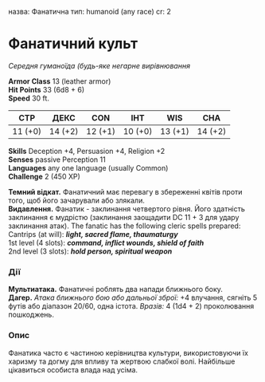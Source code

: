 назва: Фанатична тип: humanoid (any race) cr: 2

# Фанатичний культ
_Середня гуманоїда (будь-яке негарне вирівнювання_

**Armor Class** 13 (leather armor)    
**Hit Points** 33 (6d8 + 6)    
**Speed** 30 ft.

| СТР     | ДЕКС    | CON     | ІНТ     | WIS     | CHA     |
| ------- | ------- | ------- | ------- | ------- | ------- |
| 11 (+0) | 14 (+2) | 12 (+1) | 10 (+0) | 13 (+1) | 14 (+2) |

**Skills** Deception +4, Persuasion +4, Religion +2    
**Senses** passive Perception 11    
**Languages** any one language (usually Common)    
**Challenge** 2 (450 XP)

**Темний відкат.** Фанатичний має перевагу в збереженні квітів проти того, щоб його зачарували або злякали.    
**Видавлення.** Фанатик - заклинання четвертого рівня. Його здатність заклинання є мудрістю (заклинання заощадити DC 11 + 3 для удару заклинання атак). The fanatic has the following cleric spells prepared:    
Cantrips (at will): **_light, sacred flame, thaumaturgy_**    
1st level (4 slots): **_command, inflict wounds, shield of faith_**    
2nd level (3 slots): **_hold person, spiritual weapon_**

### Дії
**Мультиатака.** Фанатичні роблять два напади ближнього боку.    
**Дагер.** _Атака ближнього бою або дальньої зброї:_ +4 влучання, сягніть 5 футів або діапазон 20/60, одна істота. _Вразів:_ 4 (1d4 + 2) проколювання пошкоджень.

### Опис
Фанатика часто є частиною керівництва культури, використовуючи їх харизму та догму для впливу та жертвою слабкої волі. Найбільше цікавиться особиста влада над усіма.
